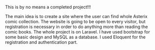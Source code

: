 This is by no means a completed project!!!

The main idea is to create a site where the user can find whole Asterix comic collection. The website is going to be open to every visitor, but registration is necessary in order to do anything more than reading the comic books.
The whole project is on Laravel. I have used bootstrap for some basic design and MySQL as a database. I used Eloquent for the registration and authentication part.
